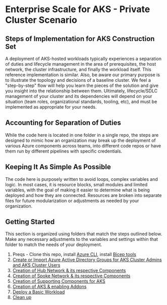 # Enterprise Scale for AKS - Private Cluster Scenario

## Steps of Implementation for AKS Construction Set

A deployment of AKS-hosted workloads typically experiences a separation of duties and lifecycle management in the area of prerequisites, the host network, the cluster infrastructure, and finally the workload itself. This reference implementation is similar. Also, be aware our primary purpose is to illustrate the topology and decisions of a baseline cluster. We feel a "step-by-step" flow will help you learn the pieces of the solution and give you insight into the relationship between them. Ultimately, lifecycle/SDLC management of your cluster and its dependencies will depend on your situation (team roles, organizational standards, tooling, etc), and must be implemented as appropriate for your needs.

## Accounting for Separation of Duties

While the code here is located in one folder in a single repo, the steps are designed to mimic how an organization may break up the deployment of various Azure components across teams, into different code repos or have them run by different pipelines with specific credentials.

## Keeping It As Simple As Possible

The code here is purposely written to avoid loops, complex variables and logic. In most cases, it is resource blocks, small modules and limited variables, with the goal of making it easier to determine what is being deployed and how they are connected. Resources are broken into separate files for future modularization or adjustments as needed by your organization.

## Getting Started

This section is organized using folders that match the steps outlined below. Make any necessary adjustments to the variables and settings within that folder to match the needs of your deployment.

1. Preqs - Clone this repo, install [Azure CLI](https://docs.microsoft.com/en-us/cli/azure/install-azure-cli), install [Bicep tools](https://docs.microsoft.com/en-us/azure/azure-resource-manager/bicep/install)
2. [Create or Import Azure Active Directory Groups for AKS Cluster Admins and AKS Cluster Users](./02-aad.md)
3. [Creation of Hub Network & its respective Components](./03-network-hub.md)
4. [Creation of Spoke Network & its respective Components](./04-network-lz.md)
5. [Creation of Supporting Components for AKS](./05-aks-supporting.md)
6. [Creation of AKS & enabling Addons](./06-aks-cluster.md)
7. [Deploy a Basic Workload](./07-workload.md)
8. [Clean up](./08-cleanup.md)
